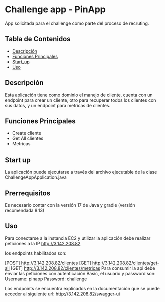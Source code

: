 # Challenge app - PinApp

App solicitada para el challenge como parte del proceso de recruting.

## Tabla de Contenidos

- [Descripción](#descripción)
- [Funciones Principales](#funciones-principales)
- [Start_up](#start-up)
- [Uso](#uso)

## Descripción

Esta aplicación tiene como dominio el manejo de cliente, cuenta con un endpoint para crear un cliente, otro para recuperar
todos los clientes con sus datos, y un endpoint para metricas de clientes.

## Funciones Principales

* Create cliente 
* Get All clientes
* Metricas

## Start up
La aplicación puede ejecutarse a través del archivo ejecutable de la clase ChallengeAppApplication.java

## Prerrequisitos
Es necesario contar con la versión 17 de Java y gradle (versión recomendada 8.13)

## Uso
Para conectarse a la instancia EC2 y utilizar la aplicación debe realizar peticiones a la IP http://3.142.208.82

los endpoints habilitados son:

[POST] http://3.142.208.82/clientes
[GET] http://3.142.208.82/clientes/get-all
[GET] http://3.142.208.82/clientes/metricas
Para consumir la api debe enviar las peticiones con autenticación Basic, el usuario y password son:
Username: pinapp
Password: challenge

Los endpoints se encuentra explicados en la documentación que se puede acceder al siguiente url: http://3.142.208.82/swagger-ui